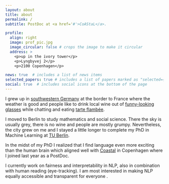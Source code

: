 ```yaml
---
layout: about
title: about
permalink: /
subtitle: PostDoc at <a href='#'>CoAStaL</a>.

profile:
  align: right
  image: prof_pic.jpg
  image_circular: false # crops the image to make it circular
  address: >
    <p>up in the ivory tower</p>
    <p>Lyngbyvej 2</p>
    <p>2100 Copenhagen</p>

news: true  # includes a list of news items
selected_papers: true # includes a list of papers marked as "selected={true}"
social: true  # includes social icons at the bottom of the page
---
```

I grew up in [southwestern Germany](https://www.suedpfalz-tourismus.de/startseite.html?no_cache=1) at the border to France where the weather is good and people like to drink local wine out of [funny-looking glasses](https://de.wikipedia.org/wiki/Dubbeglas) while chatting and eating [tarte flambée](https://en.wikipedia.org/wiki/Flammekueche).  

I moved to Berlin to study mathematics and social science. 
There the sky is usually grey, there is no wine and people are mostly grumpy. 
Nevertheless, the city grew on me and I stayed a little longer to complete my PhD in 
Machine Learning at [TU Berlin](https://www.ml.tu-berlin.de/menue/machine_learning/). 

In the midst of my PhD I realized that I find language even more exciting than the 
human brain which aligned well with [Coastal](https://coastalcph.github.io) in 
Copenhagen where I joined last year as a PostDoc.  

I currently work on fairness and 
interpretability in NLP, also in combination with human reading (eye-tracking). 
I am most interested in making NLP equally accessible and transparent for everyone .



